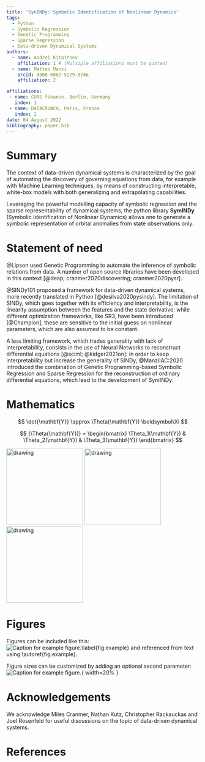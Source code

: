 ```yaml
---
title: 'SynINDy: Symbolic Identification of Nonlinear Dynamics'
tags:
  - Python
  - Symbolic Regression
  - Genetic Programming
  - Sparse Regression
  - Data-driven Dynamical Systems
authors:
  - name: Andrei Kitaitsev
    affiliation: 1 # (Multiple affiliations must be quoted)
  - name: Matteo Manzi
    orcid: 0000-0002-5229-0746
    affiliation: 2

affiliations:
 - name: CURE finance, Berlin, Germany
   index: 1
 - name: DATACRUNCH, Paris, France
   index: 2
date: 04 August 2022
bibliography: paper.bib
---
```


# Summary

The context of data-driven dynamical systems is characterized by the goal of 
automating the discovery of governing equations from data, for example with Machine Learning 
techniques, by means of constructing interpretable, 
white-box models with both generalizing and extrapolating capabilities.

Leveraging the powerful modelling capacity of symbolic regression and the 
sparse representability of dynamical systems, the python library **SymINDy** (Symbolic Identification of Nonlinear Dynamics) 
allows one to generate a symbolic representation of orbital anomalies from state observations only.  

# Statement of need

@Lipson used Genetic Programming to automate the inference of symbolic relations from data.
A number of open source libraries have been developed in this context
[@deap; cranmer2020discovering; cranmer2020pysr].

@SINDy101 proposed a framework for data-driven dynamical systems, more recently
translated in Python [@desilva2020pysindy]. The limitation of SINDy, which goes together 
with its efficiency and interpretability, is the linearity assumption between the features 
and the state derivative: while different optimization frameworks, like SR3, 
have been introduced [@Champion], these are sensitive to the initial 
guess on nonlinear parameters, which are also assumed to be constant.

A less limiting framework, which trades generality with lack of interpretability,
consists in the use of Neural Networks to reconstruct differential equations [@sciml; @kidger2021on]: in order to
keep interpretability but increase the generality of SINDy, @ManziIAC:2020 introduced the combination 
of Genetic Programming-based Symbolic Regression and Sparse Regression for the reconstruction of ordinary differential equations,
which lead to the development of SymINDy.

# Mathematics

$$     
\dot{\mathbf{Y}} \approx \Theta(\mathbf{Y}) \boldsymbol\Xi
$$

$$
{\Theta(\mathbf{Y})} = 
\begin{bmatrix}
\Theta_1(\mathbf{Y}) & \Theta_2(\mathbf{Y}) & \Theta_3(\mathbf{Y})
\end{bmatrix}
$$

<img src="figures/tree0.png" alt="drawing" width="200"/>
<img src="figures/tree1.png" alt="drawing" width="200"/>
<img src="figures/tree2.png" alt="drawing" width="200"/>

# Figures

Figures can be included like this:
![Caption for example figure.\label{fig:example}](figure.png)
and referenced from text using \autoref{fig:example}.

Figure sizes can be customized by adding an optional second parameter:
![Caption for example figure.](figure.png){ width=20% }

# Acknowledgements

We acknowledge Miles Cranmer, Nathan Kutz, Christopher Rackauckas and Joel Rosenfeld for useful discussions on the topic of
data-driven dynamical systems.

# References